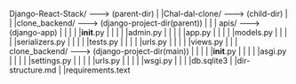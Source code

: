 Django-React-Stack/             ---> (parent-dir)
|   |Chal-dal-clone/            ---> (child-dir)
|   |   |clone_backend/         ---> (django-project-dir(parent))
|   |   |   apis/               ---> (django-app)
|   |   |   |   |__init__.py
|   |   |   |   |admin.py
|   |   |   |   |app.py
|   |   |   |   |models.py
|   |   |   |   |serializers.py
|   |   |   |   |tests.py
|   |   |   |   |urls.py
|   |   |   |   |views.py
|   |   |   clone_backend/      ---> (django-project-dir(main))
|   |   |   |   |__init__.py
|   |   |   |   |asgi.py
|   |   |   |   |settings.py
|   |   |   |   |urls.py
|   |   |   |   |wsgi.py
|   |   |   |db.sqlite3
|   |dir-structure.md
|   |requirements.text